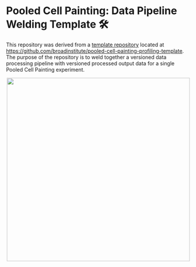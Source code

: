 # Pooled Cell Painting: Data Pipeline Welding Template :hammer_and_wrench:

This repository was derived from a [template repository](https://github.blog/2019-06-06-generate-new-repositories-with-repository-templates/) located at https://github.com/broadinstitute/pooled-cell-painting-profiling-template.
The purpose of the repository is to weld together a versioned data processing pipeline with versioned processed output data for a single Pooled Cell Painting experiment.

<p align="center">
<img src="https://raw.githubusercontent.com/broadinstitute/pooled-cp-profiling-template/a57cb7f9e36b89ff56acf094f18ca06b1a53b719/media/pipeline_weld.png" width="500">
</p>
